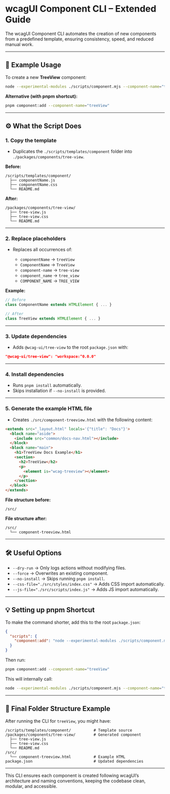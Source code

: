 # wcagUI Component CLI – Extended Guide

The wcagUI Component CLI automates the creation of new components from a predefined template, ensuring consistency, speed, and reduced manual work.

---

## 🚀 Example Usage

To create a new **TreeView** component:

```bash
node --experimental-modules ./scripts/component.mjs --component-name="treeView"
```

**Alternative (with pnpm shortcut):**

```bash
pnpm component:add --component-name="treeView"
```

---

## ⚙️ What the Script Does

### 1. **Copy the template**

* Duplicates the `./scripts/templates/component` folder into `./packages/components/tree-view`.

**Before:**

```
/scripts/templates/component/
  ├── componentName.js
  ├── componentName.css
  └── README.md
```

**After:**

```
/packages/components/tree-view/
  ├── tree-view.js
  ├── tree-view.css
  └── README.md
```

---

### 2. **Replace placeholders**

* Replaces all occurrences of:

  * `componentName` → `treeView`
  * `ComponentName` → `TreeView`
  * `component-name` → `tree-view`
  * `component_name` → `tree_view`
  * `COMPONENT_NAME` → `TREE_VIEW`

**Example:**

```js
// Before
class ComponentName extends HTMLElement { ... }

// After
class TreeView extends HTMLElement { ... }
```

---

### 3. **Update dependencies**

* Adds `@wcag-ui/tree-view` to the root `package.json` with:

```json
"@wcag-ui/tree-view": "workspace:^0.0.0"
```

---

### 4. **Install dependencies**

* Runs `pnpm install` automatically.
* Skips installation if `--no-install` is provided.

---

### 5. **Generate the example HTML file**

* Creates `./src/component-treeview.html` with the following content:

```html
<extends src="_layout.html" locals='{"title": "Docs"}'>
  <block name="aside">
    <include src="common/docs-nav.html"></include>
  </block>
  <block name="main">
    <h1>TreeView Docs Example</h1>
    <section>
      <h2>TreeView</h2>
      <p>
        <element is="wcag-treeview"></element>
      </p>
    </section>
  </block>
</extends>
```

**File structure before:**

```
/src/
```

**File structure after:**

```
/src/
  └── component-treeview.html
```

---

## 🛠 Useful Options

* `--dry-run` → Only logs actions without modifying files.
* `--force` → Overwrites an existing component.
* `--no-install` → Skips running `pnpm install`.
* `--css-file="./src/styles/index.css"` → Adds CSS import automatically.
* `--js-file="./src/scripts/index.js"` → Adds JS import automatically.

---

## 💡 Setting up pnpm Shortcut

To make the command shorter, add this to the root `package.json`:

```json
{
  "scripts": {
    "component:add": "node --experimental-modules ./scripts/component.mjs"
  }
}
```

Then run:

```bash
pnpm component:add --component-name="treeView"
```

This will internally call:

```bash
node --experimental-modules ./scripts/component.mjs --component-name="treeView"
```

---

## 📂 Final Folder Structure Example

After running the CLI for `treeView`, you might have:

```
/scripts/templates/component/          # Template source
/packages/components/tree-view/        # Generated component
  ├── tree-view.js
  ├── tree-view.css
  └── README.md
/src/
  └── component-treeview.html          # Example HTML
package.json                           # Updated dependencies
```

---

This CLI ensures each component is created following wcagUI’s architecture and naming conventions, keeping the codebase clean, modular, and accessible.
